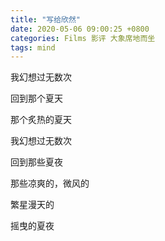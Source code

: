 ```yaml
---
title: "写给欣然"
date: 2020-05-06 09:00:25 +0800
categories: Films 影评 大象席地而坐
tags: mind
---
```


我幻想过无数次

回到那个夏天

那个炙热的夏天

我幻想过无数次  

回到那些夏夜

那些凉爽的，微风的

繁星漫天的

摇曳的夏夜
